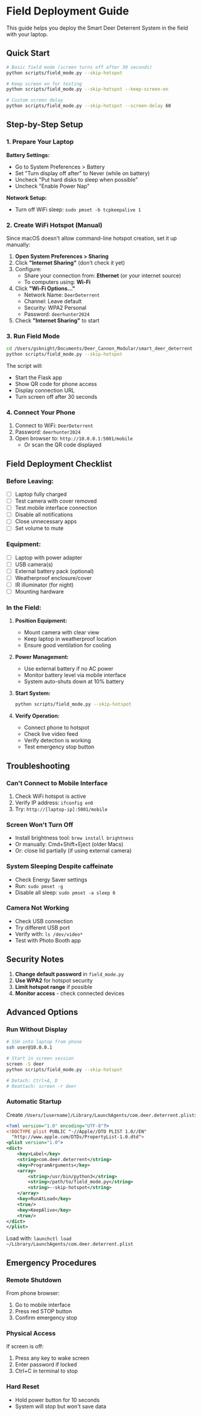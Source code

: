 # Field Deployment Guide

This guide helps you deploy the Smart Deer Deterrent System in the field with your laptop.

## Quick Start

```bash
# Basic field mode (screen turns off after 30 seconds)
python scripts/field_mode.py --skip-hotspot

# Keep screen on for testing
python scripts/field_mode.py --skip-hotspot --keep-screen-on

# Custom screen delay
python scripts/field_mode.py --skip-hotspot --screen-delay 60
```

## Step-by-Step Setup

### 1. Prepare Your Laptop

**Battery Settings:**
- Go to System Preferences > Battery
- Set "Turn display off after" to Never (while on battery)
- Uncheck "Put hard disks to sleep when possible"
- Uncheck "Enable Power Nap"

**Network Setup:**
- Turn off WiFi sleep: `sudo pmset -b tcpkeepalive 1`

### 2. Create WiFi Hotspot (Manual)

Since macOS doesn't allow command-line hotspot creation, set it up manually:

1. **Open System Preferences > Sharing**
2. Click **"Internet Sharing"** (don't check it yet)
3. Configure:
   - Share your connection from: **Ethernet** (or your internet source)
   - To computers using: **Wi-Fi**
4. Click **"Wi-Fi Options..."**
   - Network Name: `DeerDeterrent`
   - Channel: Leave default
   - Security: WPA2 Personal
   - Password: `deerhunter2024`
5. Check **"Internet Sharing"** to start

### 3. Run Field Mode

```bash
cd /Users/gsknight/Documents/Deer_Cannon_Modular/smart_deer_deterrent
python scripts/field_mode.py --skip-hotspot
```

The script will:
- Start the Flask app
- Show QR code for phone access
- Display connection URL
- Turn screen off after 30 seconds

### 4. Connect Your Phone

1. Connect to WiFi: `DeerDeterrent` 
2. Password: `deerhunter2024`
3. Open browser to: `http://10.0.0.1:5001/mobile`
   - Or scan the QR code displayed

## Field Deployment Checklist

### Before Leaving:
- [ ] Laptop fully charged
- [ ] Test camera with cover removed
- [ ] Test mobile interface connection
- [ ] Disable all notifications
- [ ] Close unnecessary apps
- [ ] Set volume to mute

### Equipment:
- [ ] Laptop with power adapter
- [ ] USB camera(s)
- [ ] External battery pack (optional)
- [ ] Weatherproof enclosure/cover
- [ ] IR illuminator (for night)
- [ ] Mounting hardware

### In the Field:
1. **Position Equipment:**
   - Mount camera with clear view
   - Keep laptop in weatherproof location
   - Ensure good ventilation for cooling

2. **Power Management:**
   - Use external battery if no AC power
   - Monitor battery level via mobile interface
   - System auto-shuts down at 10% battery

3. **Start System:**
   ```bash
   python scripts/field_mode.py --skip-hotspot
   ```

4. **Verify Operation:**
   - Connect phone to hotspot
   - Check live video feed
   - Verify detection is working
   - Test emergency stop button

## Troubleshooting

### Can't Connect to Mobile Interface
1. Check WiFi hotspot is active
2. Verify IP address: `ifconfig en0`
3. Try: `http://[laptop-ip]:5001/mobile`

### Screen Won't Turn Off
- Install brightness tool: `brew install brightness`
- Or manually: Cmd+Shift+Eject (older Macs)
- Or: close lid partially (if using external camera)

### System Sleeping Despite caffeinate
- Check Energy Saver settings
- Run: `sudo pmset -g`
- Disable all sleep: `sudo pmset -a sleep 0`

### Camera Not Working
- Check USB connection
- Try different USB port
- Verify with: `ls /dev/video*`
- Test with Photo Booth app

## Security Notes

1. **Change default password** in `field_mode.py`
2. **Use WPA2** for hotspot security
3. **Limit hotspot range** if possible
4. **Monitor access** - check connected devices

## Advanced Options

### Run Without Display
```bash
# SSH into laptop from phone
ssh user@10.0.0.1

# Start in screen session
screen -S deer
python scripts/field_mode.py --skip-hotspot

# Detach: Ctrl+A, D
# Reattach: screen -r deer
```

### Automatic Startup
Create `/Users/[username]/Library/LaunchAgents/com.deer.deterrent.plist`:

```xml
<?xml version="1.0" encoding="UTF-8"?>
<!DOCTYPE plist PUBLIC "-//Apple//DTD PLIST 1.0//EN" 
  "http://www.apple.com/DTDs/PropertyList-1.0.dtd">
<plist version="1.0">
<dict>
    <key>Label</key>
    <string>com.deer.deterrent</string>
    <key>ProgramArguments</key>
    <array>
        <string>/usr/bin/python3</string>
        <string>/path/to/field_mode.py</string>
        <string>--skip-hotspot</string>
    </array>
    <key>RunAtLoad</key>
    <true/>
    <key>KeepAlive</key>
    <true/>
</dict>
</plist>
```

Load with: `launchctl load ~/Library/LaunchAgents/com.deer.deterrent.plist`

## Emergency Procedures

### Remote Shutdown
From phone browser:
1. Go to mobile interface
2. Press red STOP button
3. Confirm emergency stop

### Physical Access
If screen is off:
1. Press any key to wake screen
2. Enter password if locked
3. Ctrl+C in terminal to stop

### Hard Reset
- Hold power button for 10 seconds
- System will stop but won't save data